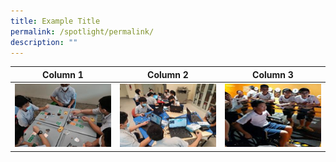 ```yaml
---
title: Example Title
permalink: /spotlight/permalink/
description: ""
---
```



| Column 1 | Column 2 | Column 3 |
| -------- | -------- | -------- |
| ![](/images/Passionate%20Learners/Applied%20Learning%20Programme/alp_new1.png)  | ![](/images/Passionate%20Learners/Applied%20Learning%20Programme/alp_new2b.png)     | ![](/images/Passionate%20Learners/Applied%20Learning%20Programme/alp_new3b.png)     |

